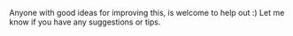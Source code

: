 Anyone with good ideas for improving this, is welcome to help out :)
Let me know if you have any suggestions or tips.
